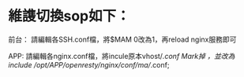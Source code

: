 # 維謢切換sop如下：
前台：
請編輯各SSH.conf檔，將$MAM 0改為1，再reload nginx服務即可

APP:
請編輯各nginx.conf檔，將incule原本vhost/*.conf Mark掉 ，並改為 include /opt/APP/openresty/nginx/conf/ma/*.conf;

